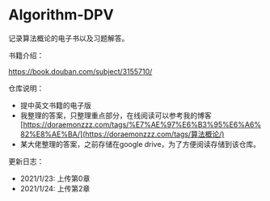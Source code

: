 # Algorithm-DPV
记录算法概论的电子书以及习题解答。

书籍介绍：

https://book.douban.com/subject/3155710/

仓库说明：

- 提中英文书籍的电子版
- 我整理的答案，只整理重点部分，在线阅读可以参考我的博客[https://doraemonzzz.com/tags/%E7%AE%97%E6%B3%95%E6%A6%82%E8%AE%BA/](https://doraemonzzz.com/tags/算法概论/)
- 某大佬整理的答案，之前存储在google drive，为了方便阅读存储到该仓库。

更新日志：

- 2021/1/23: 上传第0章
- 2021/1/24: 上传第2章